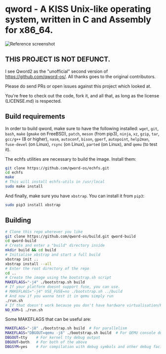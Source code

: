 # qword - A KISS Unix-like operating system, written in C and Assembly for x86_64.

![Reference screenshot](/screenshot.png?raw=true "Reference screenshot")

## THIS PROJECT IS NOT DEFUNCT.
I see Qword2 as the "unofficial" second version of https://github.com/qword-os/. All thanks goes to the original contributors.

Please do send PRs or open issues against this project which looked at.

You're free to check out the code, fork it, and all that, as long as the license
(LICENSE.md) is respected.

## Build requirements
In order to build qword, make sure to have the following installed:
 `wget`, `git`, `bash`, `make` (`gmake` on FreeBSD), `patch`,
 `meson` (from pip3), `ninja`, `xz`, `gzip`, `tar`,
 `gcc/g++` (8 or higher), `nasm`, `autoconf`, `bison`,
 `gperf`, `autopoint`, `help2man`,
 `fuse-devel` (on Linux), `rsync` (on Linux),
 `parted` (on Linux), and `qemu` (to test it).

The echfs utilities are necessary to build the image. Install them:
```bash
git clone https://github.com/qword-os/echfs.git
cd echfs
make
# This will install echfs-utils in /usr/local
sudo make install
```

And finally, make sure you have `xbstrap`. You can install it from `pip3`:
```bash
sudo pip3 install xbstrap
```

## Building
```bash
# Clone this repo wherever you like
git clone https://github.com/qword-os/build.git qword-build
cd qword-build
# Create and enter a "build" directory inside
mkdir build && cd build
# Initialise xbstrap and start a full build
xbstrap init ..
xbstrap install --all
# Enter the root directory of the repo
cd ..
# Create the image using the bootstrap.sh script
MAKEFLAGS="-j4" ./bootstrap.sh build
# If your platform doesnt support fuse, you can use.
# MAKEFLAGS="-j4" USE_FUSE=no ./bootstrap.sh ../build
# And now if you wanna test it in qemu simply run
./run.sh
# If that doesn't work because you don't have hardware virtualisation/KVM, run
NO_KVM=1 ./run.sh
```

Some MAKEFLAGS that can be useful are:
```bash
MAKEFLAGS="-j8" ./bootstrap.sh build  # For parallelism
MAKEFLAGS="DBGOUT=qemu -j8" ./bootstrap.sh build  # For QEMU console debug output
DBGOUT=tty    # For kernel tty debug output
DBGOUT=both   # For both of the above
DBGSYM=yes    # For compilation with debug symbols and other debug facilities (can be used in combination with the other options)
```
